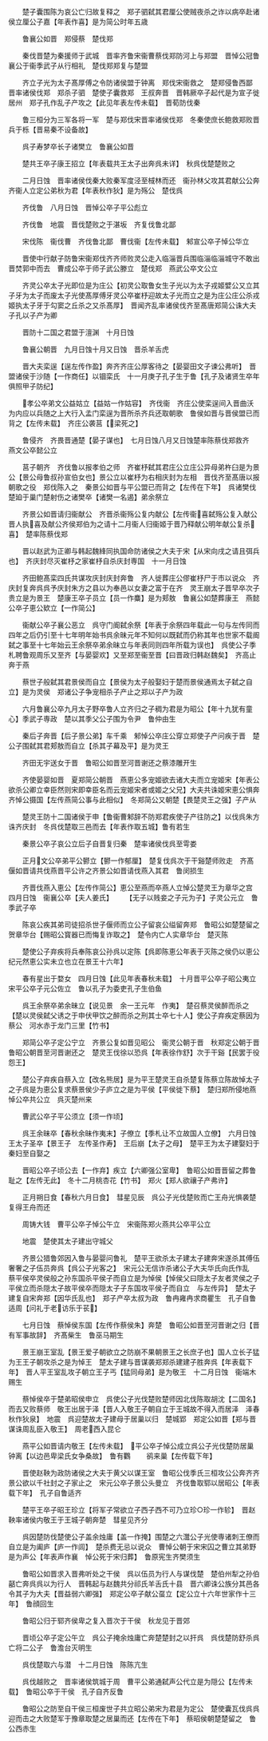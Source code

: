 <!-- { "loadSidebar": true } -->
　　楚子囊围陈为哀公亡归故复释之　郑子驷弑其君厘公使贼夜杀之诈以病卒赴诸侯立厘公子嘉【年表作喜】是为简公时年五歳


　　鲁襄公如晋　郑侵蔡　楚伐郑


　　秦伐晋楚为秦援师于武城　晋率齐鲁宋衞曹蔡伐郑防河上与郑盟　晋悼公冠鲁襄公于衞季武子从行相礼　楚伐郑郑复与楚盟


　　齐立子光为太子髙厚傅之令防诸侯盟于钟离　郑伐宋衞救之　楚郑侵鲁西鄙　晋率诸侯伐郑　郑杀子驷　楚使子囊救郑　王叔奔晋　晋韩厥卒子起代是为宣子徙居州　郑子孔作乱子产攻之【此见年表左传未载】　晋荀防伐秦


　　鲁三桓分为三军各将一军　楚与郑伐宋晋率诸侯伐郑　冬秦使庶长鲍救郑败晋兵于栎【晋易秦不设备故】


　　呉子寿梦卒长子诸樊立　鲁襄公如晋


　　楚共王卒子康王招立【年表载共王太子出奔呉未详】　秋呉伐楚楚败之


　　二月日蚀　晋率诸侯伐秦大败秦军度泾至棫林而还　衞孙林父攻其君献公公奔齐衞人立定公弟秋为君【年表秋作狄】是为殇公　楚伐呉


　　齐伐鲁　八月日蚀　晋悼公卒子平公彪立


　　齐伐鲁　地震　晋伐楚败之于湛坂　齐复伐鲁北鄙


　　宋伐陈　衞伐曹　齐伐鲁北鄙　曹伐衞【左传未载】　邾宣公卒子悼公华立


　　晋使中行献子防鲁宋衞郑伐齐齐师败灵公走入临淄晋兵围临淄临淄城守不敢出晋焚郭中而去　曹成公卒于师子武公滕立　楚伐郑　燕武公卒文公立


　　齐灵公卒太子光即位是为庄公【初灵公取鲁女生子光以为太子戎姬嬖公又立其子牙为太子而废太子光使髙厚傅牙灵公卒崔杼迎故太子光而立之是为庄公庄公杀戎姬执太子牙于勾窦之丘杀之又杀髙厚】　晋闻齐乱率诸侯伐齐至髙唐郑简公诛大夫子孔以子产为卿


　　晋防十二国之君盟于澶渊　十月日蚀


　　鲁襄公朝晋　九月日蚀十月又日蚀　晋杀羊舌虎


　　晋大夫栾逞【逞左传作盈】奔齐齐庄公厚客待之【晏婴田文子谏公弗听】　晋盟诸侯于沙随【一作商任】以锢栾氏　十一月庚子孔子生于鲁【孔子及诸贤生卒年俱照甲子防纪】


　　孝公卒弟文公益姑立【益姑一作姑容】　齐伐衞　齐庄公使栾逞间入晋曲沃为内应以兵随之上大行入孟门栾逞为晋所杀齐兵还取朝歌　鲁侯如晋与晋侯盟已而背之【左传未载】　齐庄公袭莒【梁死之】


　　鲁侵齐　齐畏晋通楚【晏子谋也】　七月日蚀八月又日蚀楚率陈蔡伐郑救齐　燕文公卒懿公立


　　莒子朝齐　齐伐鲁以报孝伯之师　齐崔杼弑其君庄公立庄公异母弟杵臼是为景公【景公母鲁叔孙宣伯女也】景公立以崔杼为右相庆封为左相　晋伐齐至髙唐以报朝歌之役　郑伐陈入之　秦景公如晋与平公盟已而背之【左传在下年】　呉诸樊伐楚廹于巢门楚射伤之诸樊卒【诸樊一名遏】弟余祭立


　　齐景公如晋请归衞献公　齐晋杀衞殇公复内献公【左传衞喜弑殇公复入献公晋人执喜及献公齐侯郑伯为之请十二月衞人归衞姬于晋乃释献公明年献公复杀喜】　楚率陈蔡伐郑


　　晋以赵武为正卿与韩起魏綘同执国命防诸侯之大夫于宋【从宋向戌之请且弭兵也】　齐庆封尽灭崔杼之家崔杼自杀庆封専国　十一月日蚀


　　齐田鲍髙栾四氏共谋攻庆封庆封奔鲁　齐人徙葬庄公僇崔杼尸于市以说众　齐庆封复奔呉呉予庆封朱方之县以为奉邑以女妻之富于在齐　灵王崩太子晋早卒次子贵立是为景王　楚康王卒子员立【员一作麋】是为郏敖　鲁襄公如楚葬康王　燕懿公卒子恵公欵立【一作简公】


　　衞献公卒子襄公恶立　呉守门阍弑余祭【年表于余祭四年载此一句与左传同而四年之后仍引至十七年明年始书呉余昧元年不知何以既弑而仍称其年也世家不载阍弑之事至十七年始云王余祭卒弟余昧立与年表同则四年所载为误也】　呉使公子季札聘鲁观周乐又至齐【与晏婴欢】又至郑至衞至晋【曰晋政归韩赵魏矣】　齐高止奔于燕


　　蔡世子般弑其君景侯而自立【景侯为太子般娶妇于楚而景侯通焉太子弑之自立】是为灵侯　郑诸公子争宠相杀子产止之郑以子产为政


　　六月鲁襄公卒九月太子野卒鲁人立齐归之子稠为君是为昭公【年十九犹有童心】季武子専政　楚以其季父公子围为令尹　鲁仲由生


　　秦后子奔晋【后子景公弟】车千乘　邾悼公卒庄公穿立郑使子产问疾于晋　楚公子围弑其君郏敖而自立【杀其子幕及平】是为灵王


　　齐田无宇送女于晋　鲁昭公如晋至河晋谢还之蔡漆雕开生


　　齐使晏婴如晋　夏郑简公朝晋　燕恵公多宠姬欲去诸大夫而立宠姬宋【年表公欲杀公卿立幸臣然则宋即幸臣名而云宠姬宋者或姬之父兄】大夫共诛姬宋恵公惧奔齐悼公摄国【左传燕简公事与此相似】　冬郑简公又朝楚【畏楚灵王之强】子产从


　　楚灵王防十二国诸侯于申【鲁衞曹邾辞不防郑君疾使子产往防之】以伐呉朱方诛齐庆封　冬呉伐楚取三邑而去【年表作取五城】鲁有若生


　　秦景公卒子哀公立后子自晋复归秦　楚率诸侯伐呉至雩娄


　　正月文公卒弟平公鬰立【鬰一作郁厘】　楚复伐呉次于干谿楚师败走　齐髙偃如晋请共伐燕晋平公许之齐景公如晋请伐燕入其君　鲁闵损生


　　齐晋伐燕入恵公【左传作简公】恵公至燕而卒燕人立悼公楚灵王为章华之宫　四月日蚀　衞襄公卒【夫人姜氏】
　　【无子以贱妾之子元为子】子灵公元立　鲁季武子卒


　　陈哀公疾其弟司徒招杀世子偃师而立公子留哀公缢留奔郑　鲁昭公如楚楚留之贺章华台【赐昭公寳器已而悔复诈取之】　楚令内亡人实章华台　楚灭陈


　　楚使公子弃疾将兵奉陈哀公孙呉以定陈【呉即陈恵公年表于灭陈之侯仍以恵公纪元然恵公实未立也立在景王十六年】


　　春有星出于婺女　四月日蚀【此见年表春秋未载】　十月晋平公卒子昭公夷立　宋平公卒子元公佐立　鲁以孔子为委吏孔子生伯鱼


　　呉王余祭卒弟余昧立【说见景　余一王元年　作夷】　楚召蔡灵侯醉而杀之【楚以灵侯弑父诱之于申伏甲饮之醉而杀之刑其士卒七十人】使公子弃疾定蔡因为蔡公　河水赤于龙门三里【竹书】


　　郑简公卒子定公宁立　齐景公复如晋见昭公　衞灵公朝于晋　秋郑定公朝于晋　鲁昭公朝晋至河晋谢还之　楚灵王伐徐以恐呉【年表徐作舒】次于干谿【民罢于役怨王】


　　楚公子弃疾自蔡入立【改名熊居】是为平王楚灵王自杀楚复陈蔡立陈故悼太子之子呉是为恵公复求蔡景侯少子庐立之是为平侯【平侯徙下蔡】　楚归郑所侵地燕悼公卒共公立　呉灭楚州来


　　曹武公卒子平公须立【须一作顷】


　　呉王余昧卒【春秋余昧作夷末】子僚立【季札让不立故国人立僚】　六月日蚀　王太子圣卒【景王子　左传圣作寿】　王后崩【太子之母】　楚平王为太子建娶妇于秦妇至自娶之


　　晋昭公卒子顷公去【一作弃】疾立【六卿强公室卑】　鲁昭公如晋晋留之葬鲁耻之【左传无此】　冬十二月桃杏花【竹书】　郑火【郑人欲禳子产弗许】


　　正月朔日食【春秋六月日食】　彗星见辰　呉公子光伐楚败而亡王舟光惧袭楚复得王舟而还


　　周铸大钱　曹平公卒子悼公午立　宋衞陈郑火燕共公卒平公立


　　地震　楚使其太子建出守城父


　　齐景公猎鲁郊因入鲁与晏婴问鲁礼　楚平王欲杀太子建太子建奔宋遂杀其傅伍奢奢之子伍员奔呉【呉公子光客之】　宋元公无信诈杀诸公子大夫华氏向氏作乱　蔡平侯卒灵侯般之孙东国杀平侯子而自立是为悼侯【悼侯父曰隠太子友者灵侯之子平侯立而杀隠太子故平侯卒而隠太子子东国攻平侯子而自立　与左传异】　楚太子建复自宋奔郑【因华氏乱也】　郑子产卒太叔为政　鲁冉雍冉求商瞿生　孔子自鲁适周【问礼于老访乐于苌】


　　七月日蚀　蔡悼侯东国【左传作蔡侯朱】奔楚　鲁昭公如晋至河晋谢之归【晋有军事故辞】　齐髙柴生　鲁巫马期生


　　景王崩王室乱【景王爱子朝欲立之防崩不果朝景王之长庶子也】国人立长子猛为王王子朝攻杀之是为悼王　楚太子建与晋谋袭郑郑杀建建子胜奔呉【年表载下年】　晋人平王室乱攻子朝立王子丐【猛同母弟】是为敬王　十二月日蚀　衞端木赐生


　　蔡悼侯卒于楚弟昭侯申立　呉使公子光伐楚败楚师因北伐陈取胡沈【二国名】而去又败蔡师　敬王出居于泽【晋人入敬王子朝自立于王城故不得入而居泽　泽春秋作狄泉】　地震　呉迎楚故太子建母于居巢以归　楚城郢　郑定公如晋【郑与晋谋诛周乱臣入敬王】　周老西入昆仑


　　燕平公如晋请内敬王【左传未载】　平公卒子悼公成立呉公子光伐楚防居巢钟离【以边邑卑梁氏女争桑故】　鲁有鸜
　　鹆来巢【左传载下年】


　　晋使赵鞅为政防诸侯之大夫于黄父以谋王室　鲁昭公伐季氏三桓攻公公奔齐齐景公欲以千社封之子家止之　宋元公卒子景公头曼立　齐伐鲁取郓以居昭公【年表载下年】　孔子自鲁适齐


　　楚平王卒子昭王珍立【将军子常欲立子西子西不可乃立珍○珍一作轸】　晋赵鞅率诸侯内敬王于王城子朝奔楚　彗星见齐分


　　呉因楚防伐楚使公子盖余烛庸【盖一作掩】围楚之六灊公子光使専诸刺王僚而自立是为阖庐【庐一作闾】　楚杀费无忌以说众　曹悼公朝于宋宋囚之曹立其弟野是为声公【年表声作襄　悼公死于宋归葬】　鲁原宪生齐樊须生


　　鲁昭公如晋求入晋弗听处之干侯　呉以伍员为行人与谋伐楚　楚伯州犁之孙伯嚭亡奔呉呉以为行人　晋韩起与赵魏共分祁氏羊舌氏十县　晋六卿诛公族分其邑各令其子为大夫【晋益弱六卿强】　郑定公卒子献公虿立【定公立十六年世家作十三年】　鲁顔回生


　　鲁昭公归于郓齐侯卑之复入晋次于干侯　秋龙见于晋郊


　　晋顷公卒子定公午立　呉公子掩余烛庸亡奔楚楚封之以扞呉　呉伐楚防舒杀呉亡将二公子　鲁澹台灭明生


　　呉伐楚取六与潜　十二月日蚀　陈陈亢生


　　呉伐越败之　晋率诸侯筑城于周　曹平公弟通弑声公代立是为隠公【左传未载】　鲁昭公卒于干侯　孔子自齐反鲁


　　鲁昭公之防至自干侯三桓废世子共立昭公弟宋为君是为定公　楚使囊瓦伐呉呉迎而击之大败楚军于豫章取楚之居巢而还【左传在下年】　蔡昭侯朝楚楚留之　鲁公西赤生



